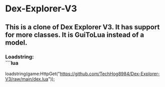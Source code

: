 # Dex-Explorer-V3

## This is a clone of Dex Explorer V3. It has support for more classes. It is GuiToLua instead of a model.
### Loadstring:<br>```lua
loadstring(game:HttpGet("https://github.com/TechHog8984/Dex-Explorer-V3/raw/main/dex.lua"));
```
